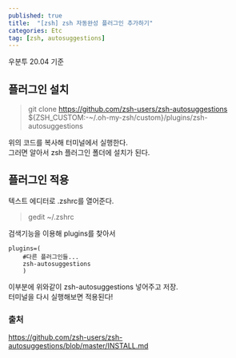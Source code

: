```yaml
---
published: true
title:  "[zsh] zsh 자동완성 플러그인 추가하기"
categories: Etc
tag: [zsh, autosuggestions]
---
```


우분투 20.04 기준

## 플러그인 설치
> git clone https://github.com/zsh-users/zsh-autosuggestions ${ZSH_CUSTOM:-~/.oh-my-zsh/custom}/plugins/zsh-autosuggestions

위의 코드를 복사해 터미널에서 실행한다.  
그러면 알아서 zsh 플러그인 폴더에 설치가 된다.  

## 플러그인 적용

텍스트 에디터로 .zshrc를 열어준다.  
> gedit ~/.zshrc

검색기능을 이용해 plugins를 찾아서
```
plugins=(
    #다른 플러그인들... 
    zsh-autosuggestions
    )
```
이부분에 위와같이 zsh-autosuggestions 넣어주고 저장.  
터미널을 다시 실행해보면 적용된다!



### 출처

https://github.com/zsh-users/zsh-autosuggestions/blob/master/INSTALL.md